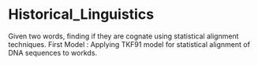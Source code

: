 # Historical_Linguistics
Given two words, finding if they are cognate using statistical alignment techniques.
First Model :
Applying TKF91 model for statistical alignment of DNA sequences to workds.
